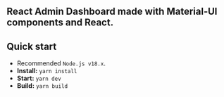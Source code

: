 ## React Admin Dashboard made with Material-UI components and React.

## Quick start

- Recommended `Node.js v18.x`.
- **Install:** `yarn install`
- **Start:** `yarn dev`
- **Build:** `yarn build`

